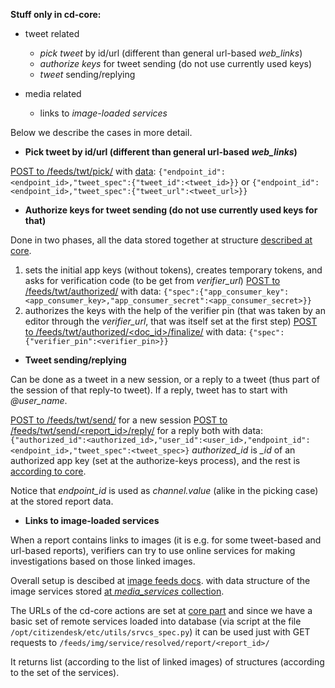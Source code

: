 
**Stuff only in cd-core:**

+ tweet related
  + *pick tweet* by id/url (different than general url-based *web_links*)
  + *authorize keys* for tweet sending (do not use currently used keys)
  + *tweet* sending/replying

+ media related
  + links to *image-loaded services*

Below we describe the cases in more detail.


+ **Pick tweet by id/url (different than general url-based *web_links*)**

[POST to /feeds/twt/pick/](https://github.com/sourcefabric-innovation/citizendesk-core/blob/master/src/citizendesk/feeds/twt/pick/connect.py#L9)
with [data](https://github.com/sourcefabric-innovation/citizendesk-core/blob/master/src/citizendesk/feeds/twt/pick/storage.py#L20):
`{"endpoint_id":<endpoint_id>,"tweet_spec":{"tweet_id":<tweet_id>}}`
or
`{"endpoint_id":<endpoint_id>,"tweet_spec":{"tweet_url":<tweet_url>}}`


+ **Authorize keys for tweet sending (do not use currently used keys for that)**

Done in two phases, all the data stored together at structure [described at core](https://github.com/sourcefabric-innovation/citizendesk-core/blob/master/src/citizendesk/feeds/twt/authorized/storage.py#L20).

1. sets the initial app keys (without tokens), creates temporary tokens, and asks for verification code (to be get from *verifier_url*)
[POST to /feeds/twt/authorized/](https://github.com/sourcefabric-innovation/citizendesk-core/blob/master/src/citizendesk/feeds/twt/authorized/connect.py#L15)
with data:
`{"spec":{"app_consumer_key":<app_consumer_key>,"app_consumer_secret":<app_consumer_secret>}}`
2. authorizes the keys with the help of the verifier pin (that was taken by an editor through the *verifier_url*, that was itself set at the first step)
[POST to /feeds/twt/authorized/<doc_id>/finalize/](https://github.com/sourcefabric-innovation/citizendesk-core/blob/master/src/citizendesk/feeds/twt/authorized/connect.py#L16)
with data:
`{"spec":{"verifier_pin":<verifier_pin>}}`


+ **Tweet sending/replying**

Can be done as a tweet in a new session, or a reply to a tweet (thus part of the session of that reply-to tweet).
If a reply, tweet has to start with *@user_name*.

[POST to /feeds/twt/send/](https://github.com/sourcefabric-innovation/citizendesk-core/blob/master/src/citizendesk/feeds/twt/send/connect.py#L9) for a new session
[POST to /feeds/twt/send/<report_id>/reply/](https://github.com/sourcefabric-innovation/citizendesk-core/blob/master/src/citizendesk/feeds/twt/send/connect.py#L10) for a reply
both with data:
`{"authorized_id":<authorized_id>,"user_id":<user_id>,"endpoint_id":<endpoint_id>,"tweet_spec":<tweet_spec>}`
*authorized_id* is *_id* of an authorized app key (set at the authorize-keys process),
and the rest is [according to core](https://github.com/sourcefabric-innovation/citizendesk-core/blob/master/src/citizendesk/feeds/twt/send/storage.py#L20).

Notice that *endpoint_id* is used as *channel.value* (alike in the picking case) at the stored report data.


+ **Links to image-loaded services**

When a report contains links to images (it is e.g. for some tweet-based and url-based reports),
verifiers can try to use online services for making investigations based on those linked images.

Overall setup is descibed at [image feeds docs](https://github.com/msat-cont/citizendesk-docs/blob/master/core_feeds/image_feeds.md).
with data structure of the image services stored
[at *media_services* collection](https://github.com/sourcefabric-innovation/citizendesk-core/blob/master/src/citizendesk/feeds/img/service/storage.py#L22).

The URLs of the cd-core actions are set at
[core part](https://github.com/sourcefabric-innovation/citizendesk-core/blob/master/src/citizendesk/feeds/img/service/connect.py#L6)
and since we have a basic set of remote services loaded into database
(via script at the file `/opt/citizendesk/etc/utils/srvcs_spec.py`) it can be used just with GET requests to
`/feeds/img/service/resolved/report/<report_id>/`

It returns list (according to the list of linked images) of structures (according to the set of the services).


